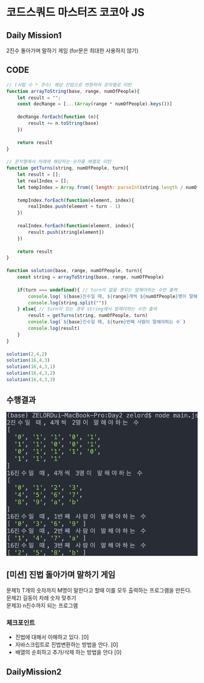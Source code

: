 # 코드스쿼드 마스터즈 코코아 JS


## Daily Mission1
2진수 돌아가며 말하기 게임 (for문은 최대한 사용하지 않기)

## CODE
```javascript
// (사람 수 * 갯수) 해당 진법으로 변환하여 문자열로 리턴
function arrayToString(base, range, numOfPeople){
    let result = "";
    const decRange = [...(Array(range * numOfPeople).keys())]

    decRange.forEach(function (n){
        result += n.toString(base)
    })

    return result
}

// 문자열에서 차례에 해당하는 숫자를 배열로 리턴
function getTurns(string, numOfPeople, turn){
    let result = [];
    let realIndex = [];
    let tempIndex = Array.from({ length: parseInt(string.length / numOfPeople) }, (_,i) => i * numOfPeople)

    tempIndex.forEach(function(element, index){
        realIndex.push(element + turn - 1)
    })
    
    realIndex.forEach(function(element, index){
        result.push(string[element])
    })

    return result
}

function solution(base, range, numOfPeople, turn){
    const string = arrayToString(base, range, numOfPeople)
    
    if(turn === undefined){ // turn이 없을 경우는 말해야하는 수만 출력
        console.log(`${base}진수일 때, ${range}개씩 ${numOfPeople}명이 말해야하는 수`)
        console.log(string.split(""))
    } else{ // turn이 있는 경우 string에서 말해야하는 수만 출력
        result = getTurns(string, numOfPeople, turn)
        console.log(`${base}진수일 때, ${turn}번째 사람이 말해야하는 수`)
        console.log(result)
    }
}

solution(2,4,2)
solution(16,4,3)
solution(16,4,3,1)
solution(16,4,3,2)
solution(16,4,3,3)
```

## 수행결과
![](img1.png)


## [미션] 진법 돌아가며 말하기 게임
문제1) T개의 숫자까지 M명이 말한다고 할때 이를 모두 출력하는 프로그램을 만든다.  
문제2) 길동이 차례 숫자 맞추기  
문제3) n진수까지 되는 프로그램  

### 체크포인트
- 진법에 대해서 이해하고 있다. [0]  
- 자바스크립트로 진법변환하는 방법을 안다. [0]  
- 배열의 순회하고 추가/삭제 하는 방법을 안다 [0]  


## DailyMission2

